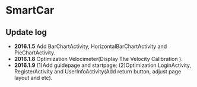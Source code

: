 # SmartCar
## Update log
- **2016.1.5**  Add BarChartActivity, HorizontalBarChartActivity and PieChartActivity.
- **2016.1.8**  Optimization Velocimeter(Display The Velocity Calibration ).
- **2016.1.9**  (1)Add guidepage and startpage;
                (2)Optimization LoginActivity, RegisterActivity and UserInfoActivity(Add return button, adjust page layout and etc).    

